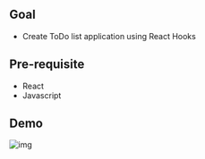 ## Goal
* Create ToDo list application using React Hooks
## Pre-requisite
* React
* Javascript
## Demo
![img](https://github.com/RN0311/REACT-projects/blob/main/project-1/todo-list-react-hooks/img/todo-list-app.png)
